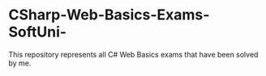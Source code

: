 # CSharp-Web-Basics-Exams-SoftUni-
This repository represents all C# Web Basics exams that have been solved by me.
